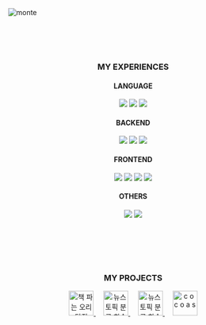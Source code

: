 <img  alt="monte" src="https://github.com/user-attachments/assets/da0d022f-e26f-4f14-97e5-8b60435e2dda">

<br/>
<br/>
<br/>
<br/>
<br/>

<div align="center">
  <h3>MY EXPERIENCES</h3>
  <h4>LANGUAGE</h4>
  <img src="https://img.shields.io/badge/java-FFFFFF?style=for-the-badge&logo=java&logoColor=000000">
  <img src="https://img.shields.io/badge/javascript-FFFFFF?style=for-the-badge&logo=javascript&logoColor=000000">
  <img src="https://img.shields.io/badge/python-FFFFFF?style=for-the-badge&logo=python&logoColor=000000">
  <h4>BACKEND</h4>
  <img src="https://img.shields.io/badge/springboot-FFFFFF?style=for-the-badge&logo=springboot&logoColor=000000">
  <img src="https://img.shields.io/badge/express-FFFFFF?style=for-the-badge&logo=express&logoColor=000000">
  <img src="https://img.shields.io/badge/fastapi-FFFFFF?style=for-the-badge&logo=fastapi&logoColor=000000">
  <h4>FRONTEND</h4>
  <img src="https://img.shields.io/badge/react-FFFFFF?style=for-the-badge&logo=react&logoColor=000000">
  <img src="https://img.shields.io/badge/redux-FFFFFF?style=for-the-badge&logo=redux&logoColor=000000">
  <img src="https://img.shields.io/badge/vue-FFFFFF?style=for-the-badge&logo=vue.js&logoColor=000000">
  <img src="https://img.shields.io/badge/flutter-FFFFFF?style=for-the-badge&logo=flutter&logoColor=000000">
  <h4>OTHERS</h4>
  <img src="https://img.shields.io/badge/mysql-FFFFFF?style=for-the-badge&logo=mysql&logoColor=000000">
  <img src="https://img.shields.io/badge/mongodb-FFFFFF?style=for-the-badge&logo=mongodb&logoColor=000000">
</div>

<br/>
<br/>
<br/>
<br/>
<br/>

<div align="center">
  <h3>MY PROJECTS</h3>
  <a href="https://github.com/nhnacademy-be6-5ritang">
    <img alt="책 파는 오리탕집" src="https://avatars.githubusercontent.com/u/172343156?s=200&v=4" style="width: 50px; height: 50px;"/>
  </a>
  &nbsp;
  &nbsp;
  <a href="https://github.com/hard-coding-mlops">
    <img alt="뉴스 토픽 분류 학습 모델 MLOps" src="https://avatars.githubusercontent.com/u/149362270?s=200&v=4" style="width: 50px; height: 50px;"/>
  </a>
  &nbsp;
  &nbsp;
  <a href="https://github.com/sku-plate">
    <img alt="뉴스 토픽 분류 학습 모델 MLOps" src="https://avatars.githubusercontent.com/u/164152026?s=200&v=4" style="width: 50px; height: 50px;"/>
  </a>
  &nbsp;
  &nbsp;
  <a href="https://github.com/taehwan01/cocoas">
    <img alt="c o c o a s" src="https://github.com/user-attachments/assets/15403970-f477-429c-b5d0-e74caf5ee881" style="width: 50px; height: 50px;"/>
  </a>  

</div>
